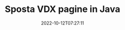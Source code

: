 ---
############################# Static ############################
layout: "auto-gen-merger"
date: 2022-10-12T07:27:11
draft: false
otherformats: docm docx dot dotm dotx epub html mht mhtml odp ods odt one otp ott pdf

############################# Head ############################
head_title: "Sposta VDX pagine in Java"
head_description: "Sposta le pagine all'interno di un documento VDX in Java in qualsiasi posizione utilizzando l'API di fusione dei documenti."

############################# Header ############################
title: "Sposta VDX pagine in Java"
description: "Sposta VDX pagine con poche righe di codice Java."
bg_image: "https://cms.admin.containerize.com/templates/aspose/App_Themes/V3/images/bg/header1.png"
bg_overlay: false
button:
    enable: true
    icon: "fas fa-arrow-down"
    label: "Scarica la prova gratuita"
    link: "https://downloads.groupdocs.com/merger/java"

############################# SubMenu ############################
submenu:
    enable: true

    left:
        img_alt: "GroupDocs.Merger for Java"
        image: "https://cms.admin.containerize.com/templates/groupdocs/images/product-logos/90x90-noborder/groupdocs-merger-java.png"
        product: "GroupDocs.Merger"
        platform: "Java"

    middle:
        button:

            # button loop
            - link: "https://apireference.groupdocs.com/merger/java"
              text: "Riferimento API"

            # button loop
            - link: "https://github.com/groupdocs-merger"
              text: "Esempi di codice"

            # button loop
            - link: "https://products.groupdocs.app/merger/family"
              text: "Dimostrazioni dal vivo"

            # button loop
            - link: "https://purchase.groupdocs.com/pricing/merger/java"
              text: "Prezzo"

    right:
        link_download: "https://downloads.groupdocs.com/merger"
        link_learn: "https://docs.groupdocs.com/merger/java"
        link_buy: "https://purchase.groupdocs.com"

############################# About ############################
about:
    enable: true
    title: "Informazioni sull'API GroupDocs.Merger for Java"
    content: |
        [GroupDocs.Merger for Java](/it/merger/java/) offre una soluzione semplice per unire e dividere in modo sicuro tra un'ampia gamma di formati di documenti tra cui PDF, Microsoft Office (Word, Excel, PowerPoint , OneNote), OpenDocument, HTML, immagini e molti altri all'interno delle applicazioni Java. Aggiungendo solo poche righe di codice, esegui diverse operazioni sui documenti come spostare, rimuovere, ruotare, scambiare, estrarre o modificare l'orientamento delle pagine all'interno dei documenti. L'API per la fusione dei documenti supporta anche l'anteprima delle pagine del documento come immagine per analizzare la struttura del documento, la formattazione e il contenuto della pagina.
        
        L'API GroupDocs.Merger è la scelta giusta per le soluzioni aziendali che richiedono funzionalità di spostamento delle pagine dei file. Queste API sono ben supportate su tutti i principali sistemi operativi e piattaforme, incluso J2SE 7.0 (1.7), J2SE 8.0 (1.8), Java 10.

############################# Steps ############################
steps:
    enable: true
    title_left: "Sposta VDX pagine di file in Java"
    content_left: |
        [GroupDocs.Merger for Java](/it/merger/java/) consente agli sviluppatori di Java di spostare facilmente le pagine all'interno di un file VDX implementando alcuni semplici passaggi .
        
        * Inizializza **MoveOptions** per specificare i numeri di pagina correnti e nuovi.
        * Crea una nuova istanza di **Merger** e passa il percorso del documento di origine come parametro del costruttore.
        * Chiama **movePage** e passa l'oggetto **MoveOptions**.
        * Chiama **save** e specifica il percorso del file per salvare il documento risultante.

    title_right: "Requisiti di sistema"
    content_right: |
        Le API GroupDocs.Merger for Java sono supportate su tutte le principali piattaforme e sistemi operativi. Prima di eseguire il codice seguente, assicurati di avere i seguenti prerequisiti installati sul tuo sistema.

        * Sistemi operativi: Microsoft Windows, Linux, MacOS
        * Ambienti di sviluppo: NetBeans, IntelliJ IDEA, Eclipse
        * Quadri: J2SE 7.0 (1.7), J2SE 8.0 (1.8), Java 10
        * Scarica l'ultima versione di GroupDocs.Merger for Java da [Maven](https://repository.groupdocs.com/webapp/#/artifacts/browse/tree/General/repo/com/groupdocs/groupdocs-merger)
         
    code: |
     {{% merger/additional-styles %}}
     {{< merger/code-merger title="Come spostare le pagine di file VDX utilizzando il codice di esempio Java">}}

        ```java    
        // Sposta le pagine dei file VDX utilizzando l'API GroupDocs.Merger
        int pageNumber = 6;
        int newPageNumber = 1;

        // Inizializza la classe MoveOptions per specificare i numeri di pagina correnti e nuovi
        MoveOptions moveOptions = new MoveOptions(pageNumber, newPageNumber);

        // Istanzia la fusione con il documento di input VDX
        Merger merger = new Merger("input.vdx");

        // Chiama il metodo movePage e passagli l'oggetto MoveOptions
        merger.movePage(moveOptions);
    
        // Chiama il metodo di salvataggio e passa il percorso del file desiderato per salvare il documento di output
        merger.save("output.vdx");
        ```
     {{< /merger/code-merger >}}

############################# Demos ############################
demos:
    enable: true
    title: "Demo dal vivo - Sposta VDX pagine online"
    content: |
       Sposta subito VDX pagine di file visitando il sito Web [GroupDocs.Merger Live Demos](https://products.groupdocs.app/splitter/move-pages/vdx).
       La demo dal vivo ha i seguenti vantaggi.
        
############################# About Formats ############################
about_formats:
    enable: true

############################# More Formats ############################
more_formats:
    enable: true
    title: "Sposta pagine di altri formati di documenti"
    content: |
        Java documenta l'API di fusione e divisione per formati di file e immagini. Sposta alcuni dei formati di file più diffusi come indicato di seguito.

############################# Back to top ###############################
back_to_top:
    enable: true
---